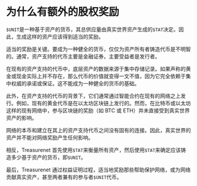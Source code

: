 # 为什么有额外的股权奖励

`$UNIT`是一种基于资产的货币，其总供应量由真实世界资产生成的`$TAT`决定。因此，生成这样的资产应该得到适当的奖励。

适当的奖励是关键。要成为一种健全的货币，仅仅为资产所有者铸造代币是不明智的。通常，资产支持的代币主要是金融证券，主要受益者是发行者。

在现有的资产支持的代币中，底层资产的数据来源于集中存储记录。如果声称的黄金或现金实际上并不存在，那么代币的价值就变得一文不值，因为它完全依赖于集中权威的承诺或保证。这不能成为一种健全的货币的基础。

此外，在资产支持的代币的背景下，它们通常通过智能合约在现有的网络之上发行。例如，现有的黄金代币是在以太坊区块链上发行的。然而，在比特币或以太坊这样的现有网络中，参与区块链的奖励（如 BTC 或 ETH）并未直接受到真实世界资产的影响。

网络的本币和建立在其上的资产支持代币之间没有固有的连接。因此，真实世界的资产并不能对网络奖励产生任何影响。

相反，Treasurenet 首先使用`$TAT`来衡量所有资产，然后使用`$TAT`来确定应该铸造多少基于资产的货币，即`$UNIT`。

最后，Treasurenet 通过权益证明过程，适当地奖励那些帮助保护网络，或为网络贡献真实资产，甚至两者兼有的参与者`$UNIT`代币。
